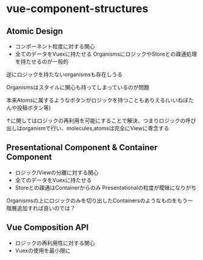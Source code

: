 # vue-component-structures

## Atomic Design
- コンポーネント粒度に対する関心
- 全てのデータをVuexに持たせる
OrganismsにロジックやStoreとの疎通処理を持たせるのが一般的

逆にロジックを持たないorganismsも存在しうる

Organismsはスタイルに関心も持ってしまっているのが問題

本来Atomsに属するようなボタンがロジックを持つこともありえる(いいねぼたんや投稿ボタン等)

↑に関してはロジックの再利用を可能にすることで解決、つまりロジックの呼び出しはorganismで行い、molecules,atomsは完全にViewに専念する

## Presentational Component & Container Component
- ロジック/Viewの分離に対する関心
- 全てのデータをVuexに持たせる
- Storeとの疎通はContainerからのみ
Presentationalの粒度が曖昧になりがち


Organismsの上にロジックのみを切り出したContainersのようなものをもう一階層追加すれば良いのでは？

## Vue Composition API
- ロジックの再利用性に対する関心
- Vuexの使用を最小限に
